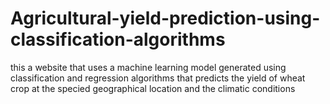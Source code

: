 # Agricultural-yield-prediction-using-classification-algorithms
this a website that uses a machine learning model generated using classification and regression algorithms that predicts the yield of wheat crop at the specied geographical location and the climatic conditions
